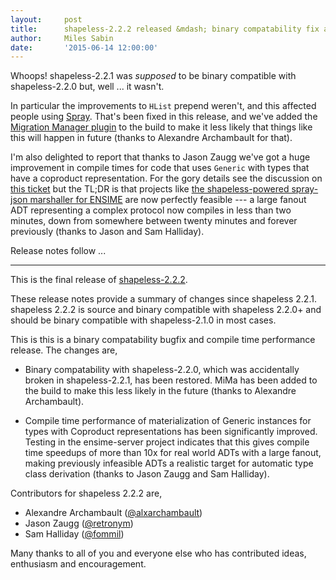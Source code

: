 ```yaml
---
layout:     post
title:      shapeless-2.2.2 released &mdash; binary compatability fix and compile time speedup
author:     Miles Sabin
date:       '2015-06-14 12:00:00'
---
```



Whoops! shapeless-2.2.1 was _supposed_ to be binary compatible with shapeless-2.2.0 but, well ... it wasn't.

<span class="break"></span>

In particular the improvements to `HList` prepend weren't, and this affected people using [Spray][spray]. That's been
fixed in this release, and we've added the [Migration Manager plugin][sbt-mima-plugin] to the build to make it less
likely that things like this will happen in future (thanks to Alexandre Archambault for that).

I'm also delighted to report that thanks to Jason Zaugg we've got a huge improvement in compile times for code that
uses `Generic` with types that have a coproduct representation. For the gory details see the discussion on [this
ticket][ticket-318] but the TL;DR is that projects like [the shapeless-powered spray-json marshaller for
ENSIME][shapeless-spray] are now perfectly feasible --- a large fanout ADT representing a complex protocol now
compiles in less than two minutes, down from somewhere between twenty minutes and forever previously (thanks to Jason
and Sam Halliday).

[sbt-mima-plugin]: https://github.com/typesafehub/migration-manager/wiki/Sbt-plugin
[spray]: [http://spray.io/]
[ticket-318]: https://github.com/milessabin/shapeless/issues/381#issuecomment-111106635
[shapeless-spray]: https://github.com/ensime/ensime-server/pull/962

Release notes follow ...

---

This is the final release of [shapeless-2.2.2][shapeless].

These release notes provide a summary of changes since shapeless 2.2.1.
shapeless 2.2.2 is source and binary compatible with shapeless 2.2.0+ and
should be binary compatible with shapeless-2.1.0 in most cases.

This is this is a binary compatability bugfix and compile time performance
release. The changes are,

* Binary compatability with shapeless-2.2.0, which was accidentally broken in
  shapeless-2.2.1, has been restored. MiMa has been added to the build to make
  this less likely in the future (thanks to Alexandre Archambault).

* Compile time performance of materialization of Generic instances for types
  with Coproduct representations has been significantly improved. Testing in
  the ensime-server project indicates that this gives compile time speedups of
  more than 10x for real world ADTs with a large fanout, making previously
  infeasible ADTs a realistic target for automatic type class derivation
  (thanks to Jason Zaugg and Sam Halliday).

Contributors for shapeless 2.2.2 are,

* Alexandre Archambault ([@alxarchambault](https://twitter.com/alxarchambault))
* Jason Zaugg ([@retronym](https://twitter.com/retronym))
* Sam Halliday ([@fommil](https://twitter.com/fommil))

Many thanks to all of you and everyone else who has contributed ideas,
enthusiasm and encouragement.

[shapeless]: https://github.com/milessabin/shapeless

